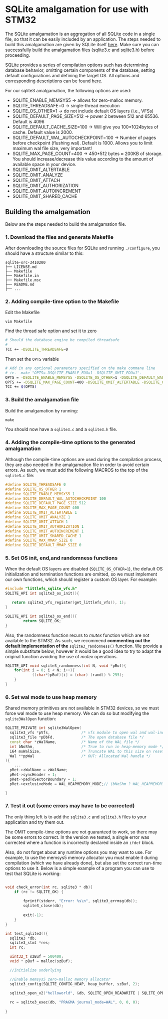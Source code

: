 # SQLite amalgamation for use with STM32

The SQLite amalgamation is an aggregation of all SQLite code in a single file, so that it can be easily included by an application. The steps needed to build this amalgamation are given by SQLite itself [here](https://www.sqlite.org/amalgamation.html). Make sure you can successfully build the amalgamation files (sqlite3.c and sqlite3.h) before proceeding.

SQLite provides a series of compilation options such has determining database behavior, omitting certain components of the database, setting default configurations and defining the target OS. All options and corresponding descriptions can be found [here](https://www.sqlite.org/compile.html).

For our sqlite3 amalgamation, the following options are used:

 * SQLITE_ENABLE_MEMSYS5 -> allows for zero-malloc memory. 
 * SQLITE_THREADSAFE=0 -> single-thread execution
 * SQLITE_OS_OTHER=1 -> do not include default OS layers (i.e., VFSs)
 * SQLITE_DEFAULT_PAGE_SIZE=512 -> power 2 between 512 and 65536. Default is 4096
 * SQLITE_DEFAULT_CACHE_SIZE=100 -> Will give you 100*1024bytes of cache. Default value is 2000.
 * SQLITE_DEFAULT_WAL_AUTOCHECKPOINT=100 -> Number of pages before checkpoint (flushing wal). Default is 1000. Allows you to limit maximum wal file size, very important!
 * SQLITE_MAX_PAGE_COUNT=400 -> 450*512 bytes ≈ 200KB of storage. You should increase/decrease this value according to the amount of available space in your device.
 * SQLITE_OMIT_ALTERTABLE
 * SQLITE_OMIT_ANALYZE 
 * SQLITE_OMIT_ATTACH
 * SQLITE_OMIT_AUTHORIZATION 
 * SQLITE_OMIT_AUTOINCREMENT 
 * SQLITE_OMIT_SHARED_CACHE



## Building the amalgamation
Below are the steps needed to build the amalgamation file.

### 1. Download the files and generate Makefile

After downloading the source files for SQLite and running `./configure`, you should have a structure similar to this:

```
sqlite-src-3410200
├── LICENSE.md
├── Makefile
├── Makefile.in
├── Makefile.msc
├── README.md
├── ...
```

### 2. Adding compile-time option to the Makefile

Edit the Makefile

```
vim Makefile
```

Find the thread safe option and set it to zero

```bash
# Should the database engine be compiled threadsafe
#
TCC += -DSQLITE_THREADSAFE=0
```

Then set the `OPTS` variable

```bash
# Add in any optional parameters specified on the make commane line
# ie.  make "OPTS=-DSQLITE_ENABLE_FOO=1 -DSQLITE_OMIT_FOO=1".
OPTS = -DSQLITE_ENABLE_MEMSYS5 -DSQLITE_OS_OTHER=1 -DSQLITE_DEFAULT_WAL_AUTOCHECKPOINT=100 -DSQLITE_DEFAULT_PAGE_SIZE=512 -DSQLITE_MAX_MMAP_SIZE=0 -DSQLITE_DEFAULT_MMAP_SIZE=0
OPTS += -DSQLITE_MAX_PAGE_COUNT=400 -DSQLITE_OMIT_ALTERTABLE -DSQLITE_OMIT_ANALYZE -DSQLITE_OMIT_ATTACH -DSQLITE_OMIT_AUTHORIZATION -DSQLITE_OMIT_AUTOINCREMENT -DSQLITE_OMIT_SHARED_CACHE
TCC += $(OPTS)
```

### 3. Build the amalgamation file
 Build the amalgamation by running:

```
make
```

You should now have a `sqlite3.c` and a `sqlite3.h` file.

### 4. Adding the compile-time options to the generated amalgamation

Although the compile-time options are used during the compilation process, they are also needed in the amalgamation file in order to avoid certain errors. As such, we must add the following MACROS to the top of the `sqlite3.c` file:

```C++
#define SQLITE_THREADSAFE 0
#define SQLITE_OS_OTHER 1
#define SQLITE_ENABLE_MEMSYS5 1
#define SQLITE_DEFAULT_WAL_AUTOCHECKPOINT 100
#define SQLITE_DEFAULT_PAGE_SIZE 512
#define SQLITE_MAX_PAGE_COUNT 400
#define SQLITE_OMIT_ALTERTABLE 1
#define SQLITE_OMIT_ANALYZE 1
#define SQLITE_OMIT_ATTACH 1
#define SQLITE_OMIT_AUTHORIZATION 1
#define SQLITE_OMIT_AUTOINCREMENT 1
#define SQLITE_OMIT_SHARED_CACHE 1
#define SQLITE_MAX_MMAP_SIZE 0
#define SQLITE_DEFAULT_MMAP_SIZE 0
```

### 5. Set OS init, end,and randomness functions

When the default OS layers are disabled (`SQLITE_OS_OTHER=1`), the default OS initialization and termination functions are omitted, so we must implement our own functions, which should register a custom OS layer. For example:

```C++
#include "littlefs_sqlite_vfs.h"
SQLITE_API int sqlite3_os_init(){

   return sqlite3_vfs_register(get_littlefs_vfs(), 1);
}

SQLITE_API int sqlite3_os_end(){
        return SQLITE_OK;
}
```

Also, the randomness function recurs to *mutex* function which are not available to the STM32. As such, we recommend **commenting out the default implementation of the** `sqlite3_randomness()` function. We provide a simple substitute below, however it would be a good idea to try to adapt the original function avoiding the use of *mutex* operations.

```C++
SQLITE_API void sqlite3_randomness(int N, void *pBuf){
	for(int i = 0; i < N; i++){
			((char*)pBuf)[i] = (char) (rand() % 255);
	}
}
```

### 6. Set wal mode to use heap memory

Shared memory primitives are not available in STM32 devices, so we must force wal mode to use heap memory. We can do so but modifying the `sqlite3WalOpen` function:

```C++ #13
SQLITE_PRIVATE int sqlite3WalOpen(
  sqlite3_vfs *pVfs,              /* vfs module to open wal and wal-index */
  sqlite3_file *pDbFd,            /* The open database file */
  const char *zWalName,           /* Name of the WAL file */
  int bNoShm,                     /* True to run in heap-memory mode */
  i64 mxWalSize,                  /* Truncate WAL to this size on reset */
  Wal **ppWal                     /* OUT: Allocated Wal handle */
){
    ...
  pRet->zWalName = zWalName;
  pRet->syncHeader = 1;
  pRet->padToSectorBoundary = 1;
  pRet->exclusiveMode = WAL_HEAPMEMORY_MODE;// (bNoShm ? WAL_HEAPMEMORY_MODE: WAL_NORMAL_MODE); <-- MODIFICATION HERE

}
```

### 7. Test it out (some errors may have to be corrected)

The only thing left is to add the `sqlite3.c` and `sqlite3.h` files to your application and try them out.

The OMIT compile-time options are not guaranteed to work, so there may be some errors to correct. In the version we tested, a single error was corrected where a function is incorrectly declared inside an `ifdef` block.

Also, do not forget about any runtime options you may want to use. For example, to use the memsys5 memory allocator you must enable it during compilation (which we have already done), but also set the correct run-time options to use it. Below is a simple example of a program you can use to test that SQLite is working:

```C++

void check_error(int rc, sqlite3 * db){
	if (rc != SQLITE_OK) {
        
        fprintf(stderr, "Error: %s\n", sqlite3_errmsg(db));
        sqlite3_close(db);
        
        exit(-1);
    }
}

int test_sqlite3(){
  sqlite3 *db;
  sqlite3_stmt *res;
  int rc;

  uint32_t szBuf = 500400;
  void * pBuf = malloc(szBuf);

  //Initialize underlying 

  //Enable memsys5 zero-malloc memory allocator
  sqlite3_config(SQLITE_CONFIG_HEAP, heap_buffer, szBuf, 2);
  
  sqlite3_open_v2("helloworld", &db, SQLITE_OPEN_READWRITE | SQLITE_OPEN_CREATE, "littlefs");

  rc = sqlite3_exec(db, "PRAGMA journal_mode=WAL", 0, 0, 0);
  
}
```



